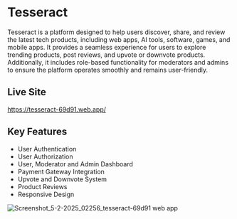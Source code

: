 # Tesseract

Tesseract is a platform designed to help users discover, share, and review the latest tech products, including web apps, AI tools, software, games, and mobile apps. It provides a seamless experience for users to explore trending products, post reviews, and upvote or downvote products. Additionally, it includes role-based functionality for moderators and admins to ensure the platform operates smoothly and remains user-friendly.

## Live Site

https://tesseract-69d91.web.app/

## Key Features

- User Authentication
- User Authorization
- User, Moderator and Admin Dashboard
- Payment Gateway Integration
- Upvote and Downvote System
- Product Reviews
- Responsive Design
  
![Screenshot_5-2-2025_02256_tesseract-69d91 web app](https://github.com/user-attachments/assets/f848aed2-bb98-4d91-b384-8be0e9dd7511)

